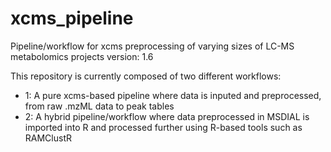 # xcms_pipeline
Pipeline/workflow for xcms preprocessing of varying sizes of LC-MS metabolomics projects
version: 1.6

This repository is currently composed of two different workflows:
- 1: A pure xcms-based pipeline where data is inputed and preprocessed, from raw .mzML data to peak tables
- 2: A hybrid pipeline/workflow where data preprocessed in MSDIAL is imported into R and processed further using R-based tools such as RAMClustR